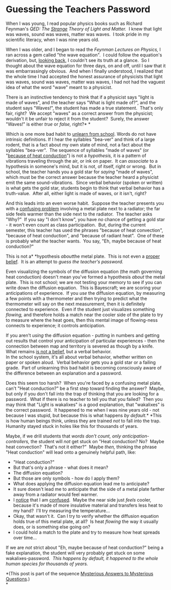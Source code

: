 
# Guessing the Teachers Password

When I was young, I read popular physics books such as Richard
Feynman's
*QED: The [Strange](/lw/hs/think_like_reality/) Theory of Light and Matter.* 
I knew that light was waves, sound was waves, matter was waves.  I
took pride in my scientific literacy, when I was nine years old.

When I was older, and I began to read the
*Feynman Lectures on Physics,* I ran across a gem called "the wave
equation".  I could follow the equation's derivation, but,
[looking back](http://www.math.utah.edu/~pa/math/polya.html), I
couldn't see its truth at a glance.  So I thought about the wave
equation for three days, on and off, until I saw that it was
embarrassingly obvious.  And when I finally understood, I realized
that the whole time I had accepted the honest assurance of
physicists that light was waves, sound was waves, matter was waves,
I had not had the vaguest idea of what the word "wave" meant to a
physicist.

There is an instinctive tendency to think that if a physicist says
"light is made of waves", and the teacher says "What is light made
of?", and the student says "Waves!", the student has made a true
statement.  That's only fair, right?  We accept "waves" as a
correct answer from the physicist; wouldn't it be unfair to reject
it from the student?  Surely, the answer "Waves!" is either *true*
or *false,* right?* *



Which is one more bad habit to
[unlearn from school](/lw/i2/two_more_things_to_unlearn_from_school/).
Words do not have intrinsic definitions. If I hear the syllables
"bea-ver" and think of a large rodent, that is a fact about my own
state of mind, not a fact about the syllables "bea-ver".  The
sequence of syllables "made of waves" (or
"[because of heat conduction](/lw/ip/fake_explanations/)") is not a
*hypothesis,* it is a pattern of vibrations traveling through the
air, or ink on paper.  It can *associate* to a hypothesis in
someone's mind, but it is not, of itself, right or wrong.  But in
school, the teacher hands you a gold star for *saying* "made of
waves", which must be the correct answer because the teacher heard
a physicist emit the same sound-vibrations.  Since verbal behavior
(spoken or written) is what gets the gold star, students begin to
think that verbal behavior has a truth-value.  After all, either
light is made of waves, or it isn't, right?

And this leads into an even worse habit.  Suppose the teacher
presents you with a [confusing problem](/lw/ip/fake_explanations/)
involving a metal plate next to a radiator; the far side feels
warmer than the side next to the radiator.  The teacher asks
"Why?"  If you say "I don't know", you have *no* chance of getting
a gold star - it won't even count as class participation.  But,
during the current semester, this teacher has used the phrases
"because of heat convection", "because of heat conduction", and
"because of radiant heat".  One of these is probably what the
teacher wants.  You say, "Eh, maybe because of heat conduction?"

This is not a* *hypothesis *about*the metal plate.  This is not
even a [proper belief](/lw/i7/belief_as_attire/).  It is an attempt
to *guess the teacher's password.*

Even visualizing the symbols of the diffusion equation (the math
governing heat conduction) doesn't mean you've formed a hypothesis
*about* the metal plate.  This is not school; we are not testing
your memory to see if you can write down the diffusion equation. 
This is Bayescraft; we are scoring your anticipations of
experience.  If you *use* the diffusion equation, by measuring a
few points with a thermometer and then trying to predict what the
thermometer will say on the next measurement, then it is definitely
connected to experience.  Even if the student just visualizes
something *flowing,* and therefore holds a match near the cooler
side of the plate to try to measure where the heat goes, then this
mental image of flowing-ness connects to experience; it controls
anticipation.

If you aren't *using* the diffusion equation - putting in numbers
and getting out results that control your anticipation of
particular experiences - then the connection between map and
territory is severed as though by a knife.  What remains
[is not a belief](/lw/i7/belief_as_attire/), but a verbal
behavior.  
In the school system, it's all about verbal behavior, whether
written on paper or spoken aloud.  Verbal behavior gets you a gold
star or a failing grade.  Part of unlearning this bad habit is
becoming consciously aware of the difference between an explanation
and a password.

Does this seem too harsh?  When you're faced by a confusing metal
plate, can't "Heat conduction?" be a first step toward finding the
answer?  Maybe, but only if you don't fall into the trap of
thinking that you are looking for a password.  What if there is no
teacher to tell you that you failed?  Then you may think that
"Light is wakalixes" is a good explanation, that "wakalixes" is the
correct password.  It happened to me when I was nine years old -
not because I was stupid, but because this is what happens
*by default.** *This is how human beings think, unless they are
trained *not* to fall into the trap.  Humanity stayed stuck in
holes like this for thousands of years.

Maybe, if we drill students that
*words don't count, only anticipation-controllers,* the student
will *not* get stuck on "Heat conduction? No?  Maybe heat
convection?  That's not it either?"  Maybe *then,* thinking the
phrase "Heat conduction" will lead onto a genuinely helpful path,
like:

-   "Heat conduction?"
-   But that's only a phrase - what does it mean?
-   The diffusion equation?
-   But those are only symbols - how do I apply them?
-   What does applying the diffusion equation lead me to
    anticipate?
-   It sure doesn't lead me to anticipate that the side of a metal
    plate farther away from a radiator would feel warmer.
-   I [notice](/lw/if/your_strength_as_a_rationalist/) that I am
    [confused](/lw/im/hindsight_devalues_science/).  Maybe the near
    side just *feels* cooler, because it's made of more insulative
    material and transfers less heat to my hand?  I'll try measuring
    the temperature...
-   Okay, that wasn't it.  Can I try to verify whether the
    diffusion equation holds true of this metal plate, at all?  Is heat
    *flowing* the way it usually does, or is something else going on?
-   I could hold a match to the plate and try to measure how heat
    spreads over time...

If we are *not* strict about "Eh, maybe because of heat
conduction?" being a fake explanation, the student will very
probably get stuck on some wakalixes-password. 
*This happens by default, it happened to the whole human species for thousands of years.*

*(This post is part of the sequence [Mysterious Answers to Mysterious Questions](http://wiki.lesswrong.com/wiki/Mysterious_Answers_to_Mysterious_Questions).)  
*
